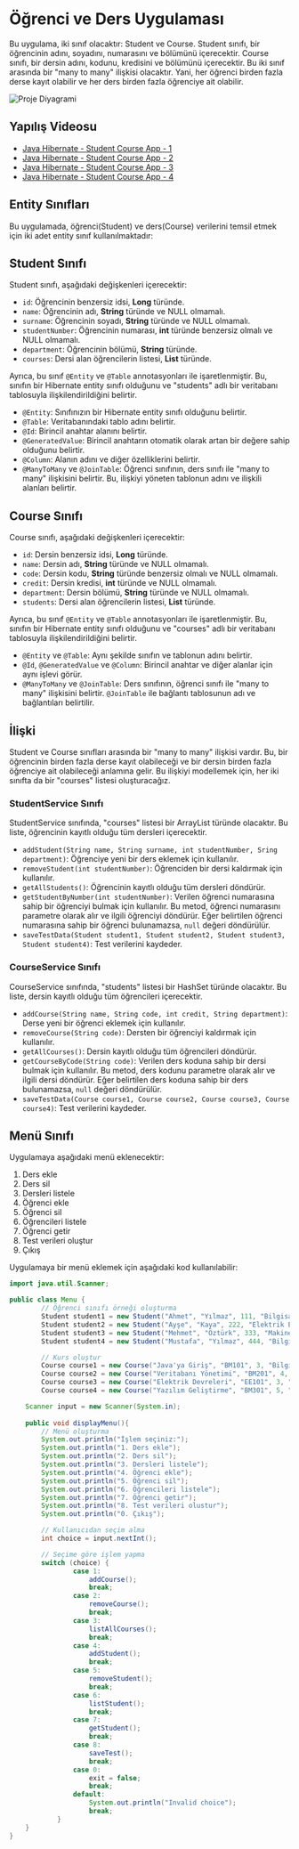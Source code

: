 # Öğrenci ve Ders Uygulaması

Bu uygulama, iki sınıf olacaktır: Student ve Course. Student sınıfı, bir öğrencinin adını, soyadını, numarasını ve
bölümünü içerecektir. Course sınıfı, bir dersin adını, kodunu, kredisini ve bölümünü içerecektir. Bu iki sınıf arasında
bir "many to many" ilişkisi olacaktır. Yani, her öğrenci birden fazla derse kayıt olabilir ve her ders birden fazla
öğrenciye ait olabilir.

![Proje Diyagrami](Diagram.jpeg)

## Yapılış Videosu

- [Java Hibernate - Student Course App - 1](https://youtu.be/IBlwRKwN_Mk)
- [Java Hibernate - Student Course App - 2](https://youtu.be/K1gbk5fyZGs)
- [Java Hibernate - Student Course App - 3](https://youtu.be/j3ftAeW-n4w)
- [Java Hibernate - Student Course App - 4](https://youtu.be/hnASfnmJLEY)


## Entity Sınıfları

Bu uygulamada, öğrenci(Student) ve ders(Course) verilerini temsil etmek için iki adet entity sınıf kullanılmaktadır:

## Student Sınıfı

Student sınıfı, aşağıdaki değişkenleri içerecektir:

- `id`: Öğrencinin benzersiz idsi, **Long** türünde.
- `name`: Öğrencinin adı, **String** türünde ve NULL olmamalı.
- `surname`: Öğrencinin soyadı, **String** türünde ve NULL olmamalı.
- `studentNumber`: Öğrencinin numarası, **int** türünde benzersiz olmalı ve NULL olmamalı.
- `department`: Öğrencinin bölümü, **String** türünde.
- `courses`: Dersi alan öğrencilerin listesi, **List<Course>** türünde.

Ayrıca, bu sınıf `@Entity` ve `@Table` annotasyonları ile işaretlenmiştir. Bu, sınıfın bir Hibernate entity sınıfı
olduğunu ve "students" adlı bir veritabanı tablosuyla ilişkilendirildiğini belirtir.

- `@Entity`: Sınıfınızın bir Hibernate entity sınıfı olduğunu belirtir.
- `@Table`: Veritabanındaki tablo adını belirtir.
- `@Id`: Birincil anahtar alanını belirtir.
- `@GeneratedValue`: Birincil anahtarın otomatik olarak artan bir değere sahip olduğunu belirtir.
- `@Column`: Alanın adını ve diğer özelliklerini belirtir.
- `@ManyToMany` ve `@JoinTable`: Öğrenci sınıfının, ders sınıfı ile "many to many" ilişkisini belirtir. Bu, ilişkiyi
  yöneten tablonun adını ve ilişkili alanları belirtir.

## Course Sınıfı

Course sınıfı, aşağıdaki değişkenleri içerecektir:

- `id`: Dersin benzersiz idsi, **Long** türünde.
- `name`: Dersin adı, **String** türünde ve NULL olmamalı.
- `code`: Dersin kodu, **String** türünde benzersiz olmalı ve NULL olmamalı.
- `credit`: Dersin kredisi, **int** türünde ve NULL olmamalı.
- `department`: Dersin bölümü, **String** türünde ve NULL olmamalı.
- `students`: Dersi alan öğrencilerin listesi, **List<Student>** türünde.

Ayrıca, bu sınıf `@Entity` ve `@Table` annotasyonları ile işaretlenmiştir. Bu, sınıfın bir Hibernate entity sınıfı
olduğunu ve "courses" adlı bir veritabanı tablosuyla ilişkilendirildiğini belirtir.

- `@Entity` ve `@Table`: Aynı şekilde sınıfın ve tablonun adını belirtir.
- `@Id`, `@GeneratedValue` ve `@Column`: Birincil anahtar ve diğer alanlar için aynı işlevi görür.
- `@ManyToMany` ve `@JoinTable`: Ders sınıfının, öğrenci sınıfı ile "many to many" ilişkisini belirtir. `@JoinTable` ile
  bağlantı tablosunun adı ve bağlantıları belirtilir.

## İlişki

Student ve Course sınıfları arasında bir "many to many" ilişkisi vardır. Bu, bir öğrencinin birden fazla derse kayıt
olabileceği ve bir dersin birden fazla öğrenciye ait olabileceği anlamına gelir. Bu ilişkiyi modellemek için, her iki
sınıfta da bir "courses" listesi oluşturacağız.

### StudentService Sınıfı

StudentService sınıfında, "courses" listesi bir ArrayList türünde olacaktır. Bu liste, öğrencinin kayıtlı olduğu tüm
dersleri içerecektir.

- `addStudent(String name, String surname, int studentNumber, Sring department)`: Öğrenciye yeni bir ders eklemek için
  kullanılır.
- `removeStudent(int studentNumber)`: Öğrenciden bir dersi kaldırmak için kullanılır.
- `getAllStudents()`: Öğrencinin kayıtlı olduğu tüm dersleri döndürür.
- `getStudentByNumber(int studentNumber)`: Verilen öğrenci numarasına sahip bir öğrenciyi bulmak için kullanılır. Bu
  metod, öğrenci numarasını parametre olarak alır ve ilgili öğrenciyi döndürür. Eğer belirtilen öğrenci numarasına sahip
  bir öğrenci bulunamazsa, `null` değeri döndürülür.
- `saveTestData(Student student1, Student student2, Student student3, Student student4)`: Test verilerini kaydeder.

### CourseService Sınıfı

CourseService sınıfında, "students" listesi bir HashSet türünde olacaktır. Bu liste, dersin kayıtlı olduğu tüm
öğrencileri içerecektir.

- `addCourse(String name, String code, int credit, String department)`: Derse yeni bir öğrenci eklemek için kullanılır.
- `removeCourse(String code)`: Dersten bir öğrenciyi kaldırmak için kullanılır.
- `getAllCourses()`: Dersin kayıtlı olduğu tüm öğrencileri döndürür.
- `getCourseByCode(String code)`: Verilen ders koduna sahip bir dersi bulmak için kullanılır. Bu metod, ders kodunu
  parametre olarak alır ve ilgili dersi döndürür. Eğer belirtilen ders koduna sahip bir ders bulunamazsa, `null` değeri
  döndürülür.
- `saveTestData(Course course1, Course course2, Course course3, Course course4)`: Test verilerini kaydeder.

## Menü Sınıfı

Uygulamaya aşağıdaki menü eklenecektir:

1. Ders ekle
2. Ders sil
3. Dersleri listele
4. Öğrenci ekle
5. Öğrenci sil
6. Öğrencileri listele
7. Öğrenci getir
8. Test verileri oluştur
0. Çıkış

Uygulamaya bir menü eklemek için aşağıdaki kod kullanılabilir:

```java
import java.util.Scanner;

public class Menu {
        // Öğrenci sınıfı örneği oluşturma
        Student student1 = new Student("Ahmet", "Yılmaz", 111, "Bilgisayar Mühendisliği");
        Student student2 = new Student("Ayşe", "Kaya", 222, "Elektrik Elektronik Mühendisliği");
        Student student3 = new Student("Mehmet", "Öztürk", 333, "Makine Mühendisliği");
        Student student4 = new Student("Mustafa", "Yılmaz", 444, "Bilgisayar Mühendisliği");

        // Kurs oluştur
        Course course1 = new Course("Java'ya Giriş", "BM101", 3, "Bilgisayar Mühendisliği");
        Course course2 = new Course("Veritabanı Yönetimi", "BM201", 4, "Bilgisayar Mühendisliği");
        Course course3 = new Course("Elektrik Devreleri", "EE101", 3, "Elektrik Elektronik Mühendisliği");
        Course course4 = new Course("Yazılım Geliştirme", "BM301", 5, "Bilgisayar Mühendisliği");

    Scanner input = new Scanner(System.in);
    
    public void displayMenu(){
        // Menü oluşturma
        System.out.println("İşlem seçiniz:");
        System.out.println("1. Ders ekle");
        System.out.println("2. Ders sil");
        System.out.println("3. Dersleri listele");
        System.out.println("4. Öğrenci ekle");
        System.out.println("5. Öğrenci sil");
        System.out.println("6. Öğrencileri listele");
        System.out.println("7. Öğrenci getir");
        System.out.println("8. Test verileri olustur");
        System.out.println("0. Çıkış");

        // Kullanıcıdan seçim alma
        int choice = input.nextInt();

        // Seçime göre işlem yapma
        switch (choice) {
                case 1:
                    addCourse();
                    break;
                case 2:
                    removeCourse();
                    break;
                case 3:
                    listAllCourses();
                    break;
                case 4:
                    addStudent();
                    break;
                case 5:
                    removeStudent();
                    break;
                case 6:
                    listStudent();
                    break;
                case 7:
                    getStudent();
                    break;
                case 8:
                    saveTest();
                    break;
                case 0:
                    exit = false;
                    break;
                default:
                    System.out.println("Invalid choice");
                    break;
            }
    }
}
